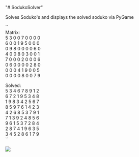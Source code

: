 "# SodukoSolver" 

Solves Soduko's and displays the solved soduko via PyGame

``
 <br>Matrix:<br>
      5 3 0 0 7 0 0 0 0<br>
      6 0 0 1 9 5 0 0 0<br>
      0 9 8 0 0 0 0 6 0<br>
      4 0 0 8 0 3 0 0 1<br>
      7 0 0 0 2 0 0 0 6<br>
      0 6 0 0 0 0 2 8 0<br>
      0 0 0 4 1 9 0 0 5<br>
      0 0 0 0 8 0 0 7 9<br>

 Solved:<br>
      5 3 4 6 7 8 9 1 2<br>
      6 7 2 1 9 5 3 4 8<br>
      1 9 8 3 4 2 5 6 7<br>
      8 5 9 7 6 1 4 2 3<br>
      4 2 6 8 5 3 7 9 1<br>
      7 1 3 9 2 4 8 5 6<br>
      9 6 1 5 3 7 2 8 4<br>
      2 8 7 4 1 9 6 3 5<br>
      3 4 5 2 8 6 1 7 9<br>
``

<img src="https://i.imgur.com/MD2wfJS.png" />